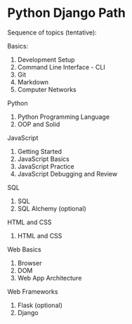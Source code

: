 # Python Django Path

Sequence of topics (tentative):

Basics:
1. Development Setup
2. Command Line Interface - CLI
3. Git
4. Markdown
5. Computer Networks

Python
1. Python Programming Language
2. OOP and Solid

JavaScript
1. Getting Started
2. JavaScript Basics
3. JavaScript Practice
4. JavaScript Debugging and Review

SQL
1. SQL
2. SQL Alchemy (optional)

HTML and CSS
1. HTML and CSS

Web Basics
1. Browser
2. DOM
3. Web App Architecture

Web Frameworks
1. Flask (optional)
2. Django
